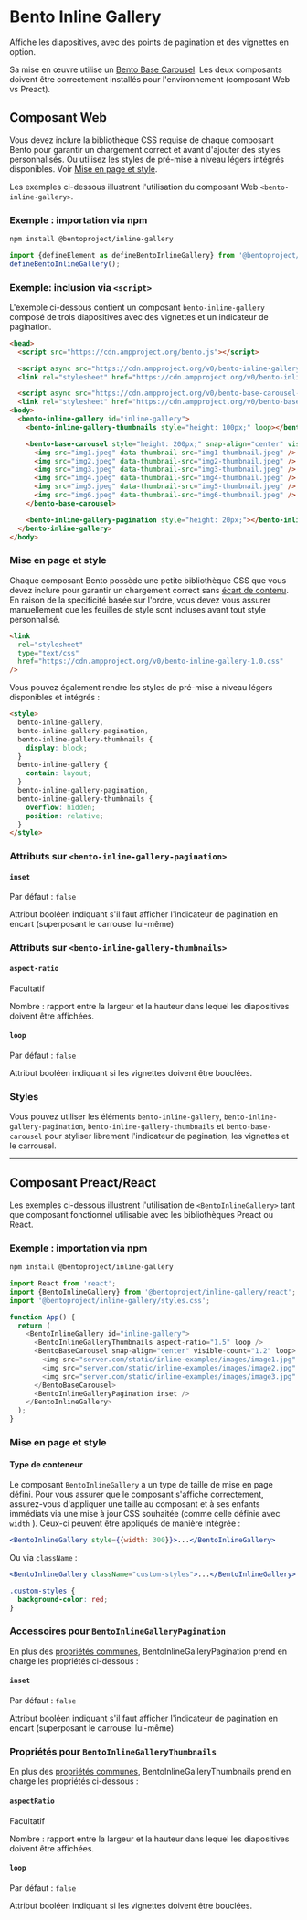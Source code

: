 # Bento Inline Gallery

Affiche les diapositives, avec des points de pagination et des vignettes en option.

Sa mise en œuvre utilise un [Bento Base Carousel](https://www.npmjs.com/package/@bentoproject/base-carousel). Les deux composants doivent être correctement installés pour l'environnement (composant Web vs Preact).

## Composant Web

Vous devez inclure la bibliothèque CSS requise de chaque composant Bento pour garantir un chargement correct et avant d'ajouter des styles personnalisés. Ou utilisez les styles de pré-mise à niveau légers intégrés disponibles. Voir [Mise en page et style](#layout-and-style).

Les exemples ci-dessous illustrent l'utilisation du composant Web `<bento-inline-gallery>`.

### Exemple : importation via npm

```sh
npm install @bentoproject/inline-gallery
```

```javascript
import {defineElement as defineBentoInlineGallery} from '@bentoproject/inline-gallery';
defineBentoInlineGallery();
```

### Exemple: inclusion via `<script>`

L'exemple ci-dessous contient un composant `bento-inline-gallery` composé de trois diapositives avec des vignettes et un indicateur de pagination.

```html
<head>
  <script src="https://cdn.ampproject.org/bento.js"></script>

  <script async src="https://cdn.ampproject.org/v0/bento-inline-gallery-1.0.js"></script>
  <link rel="stylesheet" href="https://cdn.ampproject.org/v0/bento-inline-gallery-1.0.css">

  <script async src="https://cdn.ampproject.org/v0/bento-base-carousel-1.0.js"></script>
  <link rel="stylesheet" href="https://cdn.ampproject.org/v0/bento-base-carousel-1.0.css">
<body>
  <bento-inline-gallery id="inline-gallery">
    <bento-inline-gallery-thumbnails style="height: 100px;" loop></bento-inline-gallery-thumbnails>

    <bento-base-carousel style="height: 200px;" snap-align="center" visible-count="3" loop>
      <img src="img1.jpeg" data-thumbnail-src="img1-thumbnail.jpeg" />
      <img src="img2.jpeg" data-thumbnail-src="img2-thumbnail.jpeg" />
      <img src="img3.jpeg" data-thumbnail-src="img3-thumbnail.jpeg" />
      <img src="img4.jpeg" data-thumbnail-src="img4-thumbnail.jpeg" />
      <img src="img5.jpeg" data-thumbnail-src="img5-thumbnail.jpeg" />
      <img src="img6.jpeg" data-thumbnail-src="img6-thumbnail.jpeg" />
    </bento-base-carousel>

    <bento-inline-gallery-pagination style="height: 20px;"></bento-inline-gallery-pagination>
  </bento-inline-gallery>
</body>
```

### Mise en page et style

Chaque composant Bento possède une petite bibliothèque CSS que vous devez inclure pour garantir un chargement correct sans [écart de contenu](https://web.dev/cls/). En raison de la spécificité basée sur l'ordre, vous devez vous assurer manuellement que les feuilles de style sont incluses avant tout style personnalisé.

```html
<link
  rel="stylesheet"
  type="text/css"
  href="https://cdn.ampproject.org/v0/bento-inline-gallery-1.0.css"
/>
```

Vous pouvez également rendre les styles de pré-mise à niveau légers disponibles et intégrés :

```html
<style>
  bento-inline-gallery,
  bento-inline-gallery-pagination,
  bento-inline-gallery-thumbnails {
    display: block;
  }
  bento-inline-gallery {
    contain: layout;
  }
  bento-inline-gallery-pagination,
  bento-inline-gallery-thumbnails {
    overflow: hidden;
    position: relative;
  }
</style>
```

### Attributs sur `<bento-inline-gallery-pagination>`

#### `inset`

Par défaut : `false`

Attribut booléen indiquant s'il faut afficher l'indicateur de pagination en encart (superposant le carrousel lui-même)

### Attributs sur `<bento-inline-gallery-thumbnails>`

#### `aspect-ratio`

Facultatif

Nombre : rapport entre la largeur et la hauteur dans lequel les diapositives doivent être affichées.

#### `loop`

Par défaut : `false`

Attribut booléen indiquant si les vignettes doivent être bouclées.

### Styles

Vous pouvez utiliser les éléments `bento-inline-gallery`, `bento-inline-gallery-pagination`, `bento-inline-gallery-thumbnails` et `bento-base-carousel` pour styliser librement l'indicateur de pagination, les vignettes et le carrousel.

---

## Composant Preact/React

Les exemples ci-dessous illustrent l'utilisation de `<BentoInlineGallery>` tant que composant fonctionnel utilisable avec les bibliothèques Preact ou React.

### Exemple : importation via npm

```sh
npm install @bentoproject/inline-gallery
```

```javascript
import React from 'react';
import {BentoInlineGallery} from '@bentoproject/inline-gallery/react';
import '@bentoproject/inline-gallery/styles.css';

function App() {
  return (
    <BentoInlineGallery id="inline-gallery">
      <BentoInlineGalleryThumbnails aspect-ratio="1.5" loop />
      <BentoBaseCarousel snap-align="center" visible-count="1.2" loop>
        <img src="server.com/static/inline-examples/images/image1.jpg" />
        <img src="server.com/static/inline-examples/images/image2.jpg" />
        <img src="server.com/static/inline-examples/images/image3.jpg" />
      </BentoBaseCarousel>
      <BentoInlineGalleryPagination inset />
    </BentoInlineGallery>
  );
}
```

### Mise en page et style

#### Type de conteneur

Le composant `BentoInlineGallery` a un type de taille de mise en page défini. Pour vous assurer que le composant s'affiche correctement, assurez-vous d'appliquer une taille au composant et à ses enfants immédiats via une mise à jour CSS souhaitée (comme celle définie avec `width` ). Ceux-ci peuvent être appliqués de manière intégrée :

```jsx
<BentoInlineGallery style={{width: 300}}>...</BentoInlineGallery>
```

Ou via `className` :

```jsx
<BentoInlineGallery className="custom-styles">...</BentoInlineGallery>
```

```css
.custom-styles {
  background-color: red;
}
```

<!-- TODO(wg-bento): This section was empty, fix it.
### Props for `BentoInlineGallery`
-->

### Accessoires pour `BentoInlineGalleryPagination`

En plus des [propriétés communes](../../../docs/spec/bento-common-props.md), BentoInlineGalleryPagination prend en charge les propriétés ci-dessous :

#### `inset`

Par défaut : `false`

Attribut booléen indiquant s'il faut afficher l'indicateur de pagination en encart (superposant le carrousel lui-même)

### Propriétés pour `BentoInlineGalleryThumbnails`

En plus des [propriétés communes](../../../docs/spec/bento-common-props.md), BentoInlineGalleryThumbnails prend en charge les propriétés ci-dessous :

#### `aspectRatio`

Facultatif

Nombre : rapport entre la largeur et la hauteur dans lequel les diapositives doivent être affichées.

#### `loop`

Par défaut : `false`

Attribut booléen indiquant si les vignettes doivent être bouclées.
